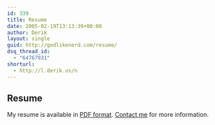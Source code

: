 ```yaml
---
id: 339
title: Resume
date: 2005-02-19T13:13:39+00:00
author: Derik
layout: single
guid: http://godlikenerd.com/resume/
dsq_thread_id:
  - "64767931"
shorturl:
  - http://l.derik.us/n
---
```

## Resume

My resume is available in [PDF format](/documents/resume.pdf). [Contact me](/contact/) for more information.